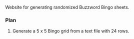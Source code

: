 Website for generating randomized Buzzword Bingo sheets.

### Plan

1. Generate a 5 x 5 Bingo grid from a text file with 24 rows.